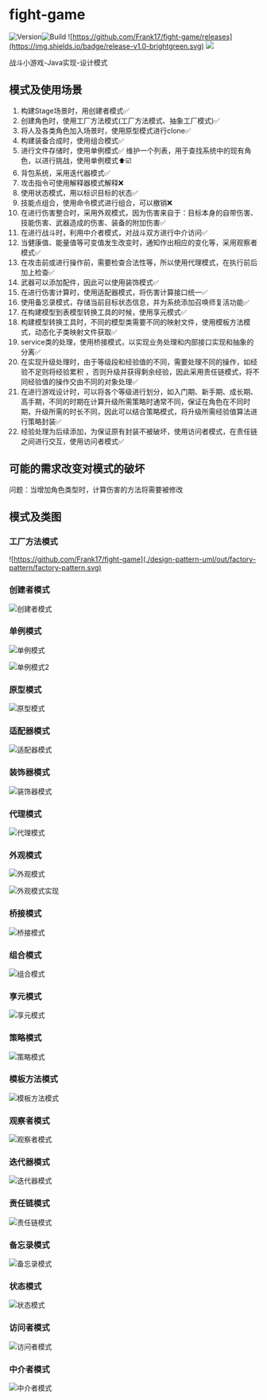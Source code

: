 # fight-game
![Version](https://img.shields.io/badge/version-1.0-brightgreen.svg)![Build](https://img.shields.io/badge/build-passing-brightgreen.svg) ![https://github.com/Frank17/fight-game/releases](https://img.shields.io/badge/release-v1.0-brightgreen.svg) ![](https://img.shields.io/badge/java-^1.5-lightgrey.svg) 

战斗小游戏-Java实现-设计模式

## 模式及使用场景


1. 构建Stage场景时，用创建者模式✅
2. 创建角色时，使用工厂方法模式(工厂方法模式、抽象工厂模式)✅
3. 将人及各类角色加入场景时，使用原型模式进行clone✅
4. 构建装备合成时，使用组合模式✅
5. 进行文件存储时，使用单例模式✅
   维护一个列表，用于查找系统中的现有角色，以进行挑战，使用单例模式⬆️☑️
6. 背包系统，采用迭代器模式✅
7. 攻击指令可使用解释器模式解释❌
8. 使用状态模式，用以标识目标的状态✅
9. 技能点组合，使用命令模式进行组合，可以撤销❌
10. 在进行伤害整合时，采用外观模式，因为伤害来自于：目标本身的自带伤害、技能伤害、武器造成的伤害、装备的附加伤害✅
11. 在进行战斗时，利用中介者模式，对战斗双方进行中介访问✅
12. 当健康值、能量值等可变值发生改变时，通知作出相应的变化等，采用观察者模式✅
13. 在攻击前或进行操作前，需要检查合法性等，所以使用代理模式，在执行前后加上检查✅
14. 武器可以添加配件，因此可以使用装饰模式✅
15. 在进行伤害计算时，使用适配器模式，将伤害计算接口统一✅
16. 使用备忘录模式，存储当前目标状态信息，并为系统添加召唤师复活功能✅
17. 在构建模型到表模型转换工具的时候，使用享元模式✅
18. 构建模型转换工具时，不同的模型类需要不同的映射文件，使用模板方法模式，动态化子类映射文件获取✅
19. service类的处理，使用桥接模式，以实现业务处理和内部接口实现和抽象的分离✅
20. 在实现升级处理时，由于等级段和经验值的不同，需要处理不同的操作，如经验不足则将经验累积 ，否则升级并获得剩余经验，因此采用责任链模式，将不同经验值的操作交由不同的对象处理✅
21. 在进行游戏设计时，可以将各个等级进行划分，如入门期、新手期、成长期、高手期，不同的时期在计算升级所需策略时通常不同，保证在角色在不同时期，升级所需的时长不同，因此可以结合策略模式，将升级所需经验值算法进行策略封装✅
22. 经验处理为后续添加，为保证原有封装不被破坏，使用访问者模式，在责任链之间进行交互，使用访问者模式✅



## 可能的需求改变对模式的破坏

问题：当增加角色类型时，计算伤害的方法将需要被修改

## 模式及类图

### 工厂方法模式

![https://github.com/Frank17/fight-game](./design-pattern-uml/out/factory-pattern/factory-pattern.svg)

### 创建者模式

![创建者模式](./design-pattern-uml/out/builder-pattern/builder-pattern.svg)

### 单例模式

![单例模式](./design-pattern-uml/out/singleton-pattern/singleton-pattern-config-file.svg)

![单例模式2](./design-pattern-uml/out/singleton-pattern/singleton-pattern-online-commander.svg)

### 原型模式

![原型模式](./design-pattern-uml/out/prototype-pattern/prototype-pattern.svg)

###  适配器模式

![适配器模式](./design-pattern-uml/out/adapter-pattern/adapter-pattern.svg)

### 装饰器模式

![装饰器模式](./design-pattern-uml/out/decorator-pattern/decorator-pattern.svg)

### 代理模式

![代理模式](./design-pattern-uml/out/proxy-pattern/proxy-pattern.svg)

### 外观模式

![外观模式](./design-pattern-uml/out/facade-pattern/facade-pattern.svg)

![外观模式实现](./design-pattern-uml/out/facade-pattern/facade-pattern-realization.svg)

### 桥接模式

![桥接模式](./design-pattern-uml/out/bridge-pattern/bridge-pattern.svg)

### 组合模式

![组合模式](./design-pattern-uml/out/composite-pattern/composite-pattern.svg)

### 享元模式

![享元模式](./design-pattern-uml/out/flyweight-pattern/flyweight-pattern.svg)

### 策略模式

![策略模式](./design-pattern-uml/out/strategy-pattern/strategy-pattern.svg)

### 模板方法模式

![模板方法模式](./design-pattern-uml/out/template-method-pattern/template-method-pattern.svg)

### 观察者模式

![观察者模式](./design-pattern-uml/out/observer-pattern/observer-pattern.svg)

### 迭代器模式

![迭代器模式](./design-pattern-uml/out/iterator-pattern/iterator-pattern.svg)

### 责任链模式

![责任链模式](./design-pattern-uml/out/chain-of-responsibility-pattern/chain-of-responsibility-pattern.svg)

### 备忘录模式

![备忘录模式](./design-pattern-uml/out/memento-pattern/memento-pattern.svg)

### 状态模式

![状态模式](./design-pattern-uml/out/state-pattern/state-pattern.svg)

### 访问者模式

![访问者模式](./design-pattern-uml/out/visitor-pattern/visitor-pattern.svg)

### 中介者模式

![中介者模式](./design-pattern-uml/out/mediator-pattern/mediator-pattern.svg)









